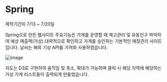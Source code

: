 # Spring

제작기간이 7/13 ~ 7/20일

Spring으로 만든 웹사이트
주요기능은 가게를 운영할 때 재고관리 및 유동인구 파악하여 예상 매출액(가상) 대략적으로 확인하고
가게를 승인하는 기본적인 매장관리 사이트입니다.
날씨는 해외 기상 API를 가져와 사용하였습니다.


![image](https://user-images.githubusercontent.com/107181511/195351908-5e393541-bb18-4845-8b1d-5d9f3fdad64c.png)

지도는 D3로 구현하여 움직임 및 축소, 확대가 가능하며 클릭 시 해당 지역에 해당하는 가상 가게 리스트들이 출력되게 만들었습니다.
